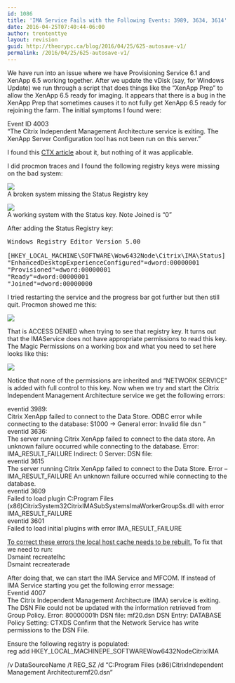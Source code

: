 ```yaml
---
id: 1086
title: 'IMA Service Fails with the Following Events: 3989, 3634, 3614'
date: 2016-04-25T07:40:44-06:00
author: trententtye
layout: revision
guid: http://theorypc.ca/blog/2016/04/25/625-autosave-v1/
permalink: /2016/04/25/625-autosave-v1/
---
```

We have run into an issue where we have Provisioning Service 6.1 and XenApp 6.5 working together. After we update the vDisk (say, for Windows Update) we run through a script that does things like the &#8220;XenApp Prep&#8221; to allow the XenApp 6.5 ready for imaging. It appears that there is a bug in the XenApp Prep that sometimes causes it to not fully get XenApp 6.5 ready for rejoining the farm. The initial symptoms I found were:

Event ID 4003  
&#8220;The Citrix Independent Management Architecture service is exiting. The XenApp Server Configuration tool has not been run on this server.&#8221;

I found this [CTX article](http://support.citrix.com/article/CTX137758) about it, but nothing of it was applicable.

I did procmon traces and I found the following registry keys were missing on the bad system:

[<img src="http://2.bp.blogspot.com/-Ox5vZSYIt4M/UkNGPmdxEeI/AAAAAAAAAYc/utHjsEnKxlA/s320/2.png" border="0" />](http://2.bp.blogspot.com/-Ox5vZSYIt4M/UkNGPmdxEeI/AAAAAAAAAYc/utHjsEnKxlA/s1600/2.png)  
A broken system missing the Status Registry key

[<img src="http://4.bp.blogspot.com/-PKUVY--m4Hs/UkNGQvPv5rI/AAAAAAAAAYk/5hx7JfVaHtc/s320/3.png" border="0" />](http://4.bp.blogspot.com/-PKUVY--m4Hs/UkNGQvPv5rI/AAAAAAAAAYk/5hx7JfVaHtc/s1600/3.png)  
A working system with the Status key. Note Joined is &#8220;0&#8221;

After adding the Status Registry key:

<pre class="lang:reg decode:true ">Windows Registry Editor Version 5.00

[HKEY_LOCAL_MACHINE\SOFTWARE\Wow6432Node\Citrix\IMA\Status]
"EnhancedDesktopExperienceConfigured"=dword:00000001
"Provisioned"=dword:00000001
"Ready"=dword:00000001
"Joined"=dword:00000000</pre>

I tried restarting the service and the progress bar got further but then still quit. Procmon showed me this:

[<img src="http://1.bp.blogspot.com/-QOc7ePSqid4/UkNHfHEr1iI/AAAAAAAAAY0/HIkcrX4QUPs/s320/4.png" border="0" />](http://1.bp.blogspot.com/-QOc7ePSqid4/UkNHfHEr1iI/AAAAAAAAAY0/HIkcrX4QUPs/s1600/4.png)

That is ACCESS DENIED when trying to see that registry key. It turns out that the IMAService does not have appropriate permissions to read this key. The Magic Permissions on a working box and what you need to set here looks like this:

[<img src="http://4.bp.blogspot.com/-ikCgcmS39MI/UkNIJHBkqkI/AAAAAAAAAY8/zo4rXGOnmds/s320/5.png" border="0" />](http://4.bp.blogspot.com/-ikCgcmS39MI/UkNIJHBkqkI/AAAAAAAAAY8/zo4rXGOnmds/s1600/5.png)

Notice that none of the permissions are inherited and &#8220;NETWORK SERVICE&#8221; is added with full control to this key. Now when we try and start the Citrix Independent Management Architecture service we get the following errors:

eventid 3989:  
Citrix XenApp failed to connect to the Data Store. ODBC error while connecting to the database: S1000 -> General error: Invalid file dsn &#8221;  
eventid 3636:  
The server running Citrix XenApp failed to connect to the data store. An unknown failure occurred while connecting to the database. Error: IMA\_RESULT\_FAILURE Indirect: 0 Server: DSN file:  
eventid 3615  
The server running Citrix XenApp failed to connect to the Data Store. Error &#8211; IMA\_RESULT\_FAILURE An unknown failure occurred while connecting to the database.  
eventid 3609  
Failed to load plugin C:Program Files (x86)CitrixSystem32CitrixIMASubSystemsImaWorkerGroupSs.dll with error IMA\_RESULT\_FAILURE  
eventid 3601  
Failed to load initial plugins with error IMA\_RESULT\_FAILURE

[To correct these errors the local host cache needs to be rebuilt.](http://support.citrix.com/article/CTX127922) To fix that we need to run:  
Dsmaint recreatelhc  
Dsmaint recreaterade

After doing that, we can start the IMA Service and MFCOM. If instead of IMA Service starting you get the following error message:  
Eventid 4007  
The Citrix Independent Management Architecture (IMA) service is exiting. The DSN File could not be updated with the information retrieved from Group Policy. Error: 80000001h DSN file: mf20.dsn DSN Entry: DATABASE Policy Setting: CTXDS Confirm that the Network Service has write permissions to the DSN File.

Ensure the following registry is populated:  
reg add HKEY\_LOCAL\_MACHINEPE_SOFTWAREWow6432NodeCitrixIMA

/v DataSourceName /t REG_SZ /d &#8220;C:Program Files (x86)CitrixIndependent Management Architecturemf20.dsn&#8221;

<div>
  <div>
  </div>
</div>

<!-- AddThis Advanced Settings generic via filter on the_content -->

<!-- AddThis Share Buttons generic via filter on the_content -->